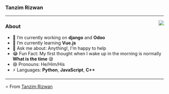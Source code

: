 ### Tanzim Rizwan 
--------------------------------------------------------------------------------------------------------------------------------------------------------------------
<img align='right' src="https://github-readme-stats.vercel.app/api?username=BrainAxe&show_icons=true">

### About

- 🔭 I’m currently working on **django** and **Odoo**
- 🌱 I’m currently learning **Vue.js**
- 💬 Ask me about: Anything!, I'm happy to help
- :joy: Fun Fact: My first thought when I wake up in the morning is normally **What is the time** :sleepy:
- 😄 Pronouns: He/Him/His
- ⚡ Languages: **Python**, **JavaScript**, **C++**


--------------------------------------------------------------------------------------------------------------------------------------------------------------------


⭐️ From [Tanzim Rizwan](https://github.com/BrainAxe)
